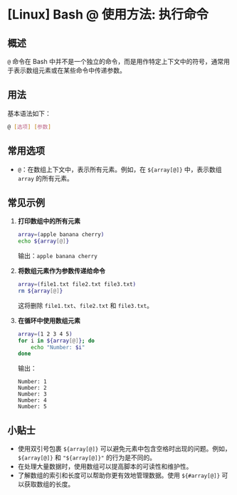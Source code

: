 # [Linux] Bash @ 使用方法: 执行命令

## 概述
`@` 命令在 Bash 中并不是一个独立的命令，而是用作特定上下文中的符号，通常用于表示数组元素或在某些命令中传递参数。

## 用法
基本语法如下：
```bash
@ [选项] [参数]
```

## 常用选项
- `@`：在数组上下文中，表示所有元素。例如，在 `${array[@]}` 中，表示数组 `array` 的所有元素。

## 常见示例
1. **打印数组中的所有元素**
   ```bash
   array=(apple banana cherry)
   echo ${array[@]}
   ```
   输出：`apple banana cherry`

2. **将数组元素作为参数传递给命令**
   ```bash
   array=(file1.txt file2.txt file3.txt)
   rm ${array[@]}
   ```
   这将删除 `file1.txt`、`file2.txt` 和 `file3.txt`。

3. **在循环中使用数组元素**
   ```bash
   array=(1 2 3 4 5)
   for i in ${array[@]}; do
       echo "Number: $i"
   done
   ```
   输出：
   ```
   Number: 1
   Number: 2
   Number: 3
   Number: 4
   Number: 5
   ```

## 小贴士
- 使用双引号包裹 `${array[@]}` 可以避免元素中包含空格时出现的问题。例如，`${array[@]}` 和 `"${array[@]}"` 的行为是不同的。
- 在处理大量数据时，使用数组可以提高脚本的可读性和维护性。
- 了解数组的索引和长度可以帮助你更有效地管理数据。使用 `${#array[@]}` 可以获取数组的长度。